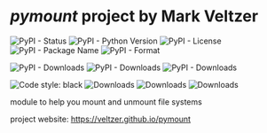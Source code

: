 
# *pymount* project by Mark Veltzer

![PyPI - Status](https://img.shields.io/pypi/status/pymount)
![PyPI - Python Version](https://img.shields.io/pypi/pyversions/pymount)
![PyPI - License](https://img.shields.io/pypi/l/pymount)
![PyPI - Package Name](https://img.shields.io/pypi/v/pymount)
![PyPI - Format](https://img.shields.io/pypi/format/pymount)

![PyPI - Downloads](https://img.shields.io/pypi/dd/pymount)
![PyPI - Downloads](https://img.shields.io/pypi/dw/pymount)
![PyPI - Downloads](https://img.shields.io/pypi/dm/pymount)

![Code style: black](https://img.shields.io/badge/code%20style-black-000000.svg)
![Downloads](https://pepy.tech/badge/pymount)
![Downloads](https://pepy.tech/badge/pymount/month)
![Downloads](https://pepy.tech/badge/pymount/week)


module to help you mount and unmount file systems

project website: <https://veltzer.github.io/pymount>
